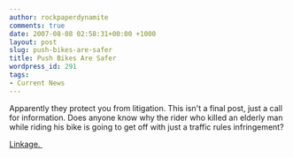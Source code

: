 ```yaml
---
author: rockpaperdynamite
comments: true
date: 2007-08-08 02:58:31+00:00 +1000
layout: post
slug: push-bikes-are-safer
title: Push Bikes Are Safer
wordpress_id: 291
tags:
- Current News
---
```


Apparently they protect you from litigation. This isn't a final post, just a call for information. Does anyone know why the rider who killed an elderly man while riding his bike is going to get off with just a traffic rules infringement?

[Linkage. ](http://www.abc.net.au/news/stories/2007/08/08/1999477.htm)
